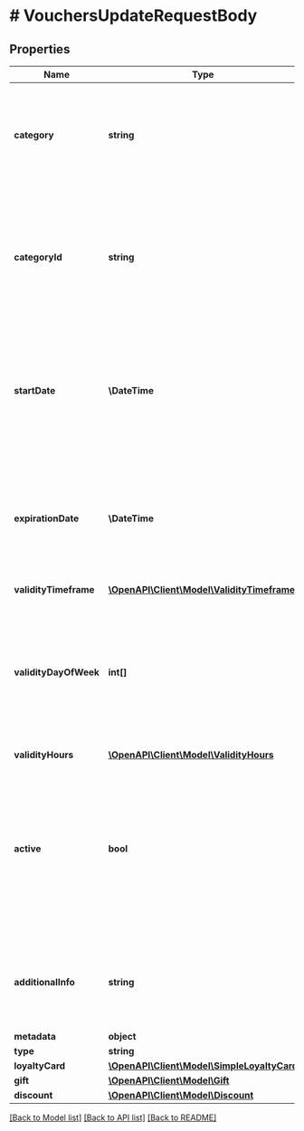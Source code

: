 # # VouchersUpdateRequestBody

## Properties

Name | Type | Description | Notes
------------ | ------------- | ------------- | -------------
**category** | **string** | The name of the category that this voucher belongs to. Useful when listing vouchers with the [List Vouchers](ref:list-vouchers) endpoint. | [optional]
**categoryId** | **string** | Unique identifier assigned by Voucherify to the name of the category that this voucher belongs to. Useful when listing vouchers with the [List Vouchers](ref:list-vouchers) endpoint. | [optional]
**startDate** | **\DateTime** | Start date defines when the code starts to be active. Activation timestamp is presented in the ISO 8601 format. Voucher is *inactive before* this date. | [optional]
**expirationDate** | **\DateTime** | Expiration date defines when the code expires. Expiration timestamp is presented in the ISO 8601 format.  Voucher is *inactive after* this date. | [optional]
**validityTimeframe** | [**\OpenAPI\Client\Model\ValidityTimeframe**](ValidityTimeframe.md) |  | [optional]
**validityDayOfWeek** | **int[]** | Integer array corresponding to the particular days of the week in which the voucher is valid.  - &#x60;0&#x60; Sunday - &#x60;1&#x60; Monday - &#x60;2&#x60; Tuesday - &#x60;3&#x60; Wednesday - &#x60;4&#x60; Thursday - &#x60;5&#x60; Friday - &#x60;6&#x60; Saturday | [optional]
**validityHours** | [**\OpenAPI\Client\Model\ValidityHours**](ValidityHours.md) |  | [optional]
**active** | **bool** | A flag to toggle the voucher on or off. You can disable a voucher even though it&#39;s within the active period defined by the &#x60;start_date&#x60; and &#x60;expiration_date&#x60;.    - &#x60;true&#x60; indicates an *active* voucher - &#x60;false&#x60; indicates an *inactive* voucher | [optional]
**additionalInfo** | **string** | An optional field to keep any extra textual information about the code such as a code description and details. | [optional]
**metadata** | **object** |  | [optional]
**type** | **string** |  | [optional]
**loyaltyCard** | [**\OpenAPI\Client\Model\SimpleLoyaltyCard**](SimpleLoyaltyCard.md) |  | [optional]
**gift** | [**\OpenAPI\Client\Model\Gift**](Gift.md) |  | [optional]
**discount** | [**\OpenAPI\Client\Model\Discount**](Discount.md) |  | [optional]

[[Back to Model list]](../../README.md#models) [[Back to API list]](../../README.md#endpoints) [[Back to README]](../../README.md)
